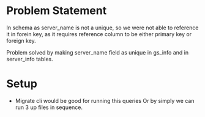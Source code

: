 # Problem Statement

In schema as server_name is not a unique, so we were not able to reference it in forein key, as it requires reference column to be either primary key or foreign key.

Problem solved by making server_name field as unique in gs_info and in server_info tables.

# Setup

- Migrate cli would be good for running this queries Or by simply we can run 3 up files in sequence.
